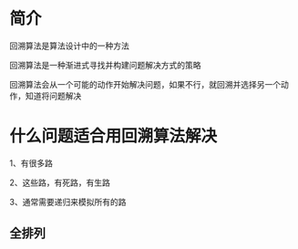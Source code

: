 # 简介
回溯算法是算法设计中的一种方法

回溯算法是一种渐进式寻找并构建问题解决方式的策略

回溯算法会从一个可能的动作开始解决问题，如果不行，就回溯并选择另一个动作，知道将问题解决
# 什么问题适合用回溯算法解决
1、有很多路

2、这些路，有死路，有生路

3、通常需要递归来模拟所有的路
## 全排列